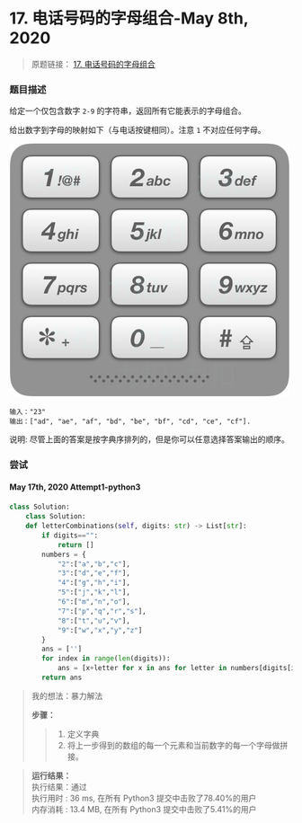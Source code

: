 # 17. 电话号码的字母组合-May 8th, 2020

> 原题链接： [17. 电话号码的字母组合](https://leetcode-cn.com/problems/letter-combinations-of-a-phone-number/)

### 题目描述

给定一个仅包含数字 `2-9` 的字符串，返回所有它能表示的字母组合。

给出数字到字母的映射如下（与电话按键相同）。注意 `1` 不对应任何字母。

![alt img17-1](./../image/img17-1.png)

```
输入："23"
输出：["ad", "ae", "af", "bd", "be", "bf", "cd", "ce", "cf"].

```
说明:
尽管上面的答案是按字典序排列的，但是你可以任意选择答案输出的顺序。

### 尝试

#### May 17th, 2020 Attempt1-python3

```python
class Solution:
    class Solution:
    def letterCombinations(self, digits: str) -> List[str]:
        if digits=="":
            return []
        numbers = {
            "2":["a","b","c"],
            "3":["d","e","f"],
            "4":["g","h","i"],
            "5":["j","k","l"],
            "6":["m","n","o"],
            "7":["p","q","r","s"],
            "8":["t","u","v"],
            "9":["w","x","y","z"]
        }
        ans = ['']
        for index in range(len(digits)):
            ans = [x+letter for x in ans for letter in numbers[digits[index]]]
        return ans
```

> 我的想法：暴力解法
>
> **步骤：** 
> > 1. 定义字典
> > 2. 将上一步得到的数组的每一个元素和当前数字的每一个字母做拼接。

> **运行结果：**   
> 执行结果：通过   
> 执行用时 : 36 ms, 在所有 Python3 提交中击败了78.40%的用户   
> 内存消耗 : 13.4 MB, 在所有 Python3 提交中击败了5.41%的用户

